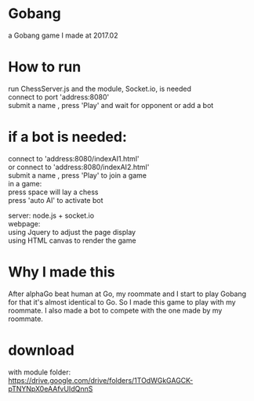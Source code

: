 # Gobang
a Gobang game I made at 2017.02  

# How to run
  run ChessServer.js and the module, Socket.io, is needed  
  connect to port 'address:8080'  
  submit a name , press 'Play' and wait for opponent or add a bot   
  
# if a bot is needed:
  connect to 'address:8080/indexAI1.html'  
  or connect to 'address:8080/indexAI2.html'  
  submit a name , press 'Play' to join a game  
  in a game:  
  press space will lay a chess  
  press 'auto AI' to activate bot  
    
server: node.js + socket.io  
webpage:  
using Jquery to adjust the page display  
using HTML canvas to render the game  
  
# Why I made this
After alphaGo beat human at Go, my roommate and I start to play Gobang for that it's almost identical to Go. So I made this game to play with my roommate. I also made a bot to compete with the one made by my roommate.
  
# download
with module folder:  
https://drive.google.com/drive/folders/1TOdWGkGAGCK-pTNYNpX0eAAfvUIdQnnS
